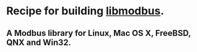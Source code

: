 # Recipe for building [libmodbus][libmodbus-www].

## A Modbus library for Linux, Mac OS X, FreeBSD, QNX and Win32. 

[libmodbus-www]: http://libmodbus.org/

